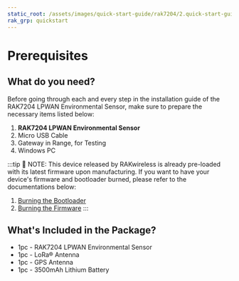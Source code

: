 ```yaml
---
static_root: /assets/images/quick-start-guide/rak7204/2.quick-start-guide
rak_grp: quickstart
---
```


# Prerequisites
<rk-img
  :src="`${$frontmatter.static_root}/s9kfxgy3q8qiuydxxkrk.jpg`"
  width="70%"
  figure-number="1"
  caption="RAK7204 Front View"
/>

## What do you need?
Before going through each and every step in the installation guide of the RAK7204 LPWAN Environmental Sensor, make sure to prepare the necessary items listed below:

1. **RAK7204 LPWAN Environmental Sensor**
2. Micro USB Cable
3. Gateway in Range, for Testing
4. Windows PC

:::tip 📝 NOTE:
 This device released by RAKwireless is already pre-loaded with its latest firmware upon manufacturing. If you want to have your device's firmware and bootloader burned, please refer to the documentations below:
1. [Burning the Bootloader](burning-bootloader)
2. [Burning the Firmware](burning-firmware)
:::

## What's Included in the Package?

- 1pc - RAK7204 LPWAN Environmental Sensor
- 1pc - LoRa® Antenna
- 1pc - GPS Antenna
- 1pc - 3500mAh Lithium Battery

